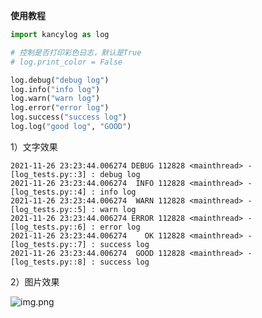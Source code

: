 
**使用教程**
```python
import kancylog as log

# 控制是否打印彩色日志，默认是True
# log.print_color = False

log.debug("debug log")
log.info("info log")
log.warn("warn log")
log.error("error log")
log.success("success log")
log.log("good log", "GOOD")
```

1）文字效果
```text
2021-11-26 23:23:44.006274 DEBUG 112828 <mainthread> - [log_tests.py::3] : debug log
2021-11-26 23:23:44.006274  INFO 112828 <mainthread> - [log_tests.py::4] : info log
2021-11-26 23:23:44.006274  WARN 112828 <mainthread> - [log_tests.py::5] : warn log
2021-11-26 23:23:44.006274 ERROR 112828 <mainthread> - [log_tests.py::6] : error log
2021-11-26 23:23:44.006274    OK 112828 <mainthread> - [log_tests.py::7] : success log
2021-11-26 23:23:44.006274  GOOD 112828 <mainthread> - [log_tests.py::8] : success log
```

2）图片效果

![img.png](https://images.cnblogs.com/cnblogs_com/kancy/2069805/o_211126152754_img.png)
